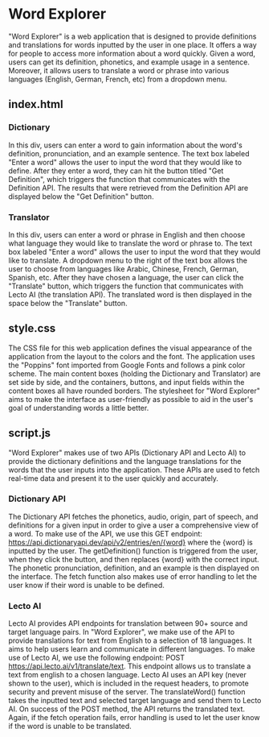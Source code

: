 # Word Explorer
"Word Explorer" is a web application that is designed to provide definitions and translations for words inputted by the user in one place. It offers a way for people to access more information about a word quickly. Given a word, users can get its definition, phonetics, and example usage in a sentence. Moreover, it allows users to translate a word or phrase into various languages (English, German, French, etc) from a dropdown menu. 

## index.html
### Dictionary
In this div, users can enter a word to gain information about the word's definition, pronunciation, and an example sentence. The text box labeled "Enter a word" allows the user to input the word that they would like to define. After they enter a word, they can hit the button titled "Get Definition", which triggers the function that communicates with the Definition API. The results that were retrieved from the Definition API are displayed below the "Get Definition" button. 

### Translator
In this div, users can enter a word or phrase in English and then choose what language they would like to translate the word or phrase to. The text box labeled "Enter a word" allows the user to input the word that they would like to translate. A dropdown menu to the right of the text box allows the user to choose from languages like Arabic, Chinese, French, German, Spanish, etc. After they have chosen a language, the user can click the "Translate" button, which triggers the function that communicates with Lecto AI (the translation API). The translated word is then displayed in the space below the "Translate" button. 

## style.css
The CSS file for this web application defines the visual appearance of the application from the layout to the colors and the font. The application uses the "Poppins" font imported from Google Fonts and follows a pink color scheme. The main content boxes (holding the Dictionary and Translator) are set side by side, and the containers, buttons, and input fields within the content boxes all have rounded borders. The stylesheet for "Word Explorer" aims to make the interface as user-friendly as possible to aid in the user's goal of understanding words a little better. 

## script.js
"Word Explorer" makes use of two APIs (Dictionary API and Lecto AI) to provide the dictionary definitions and the language translations for the words that the user inputs into the application. These APIs are used to fetch real-time data and present it to the user quickly and accurately. 

### Dictionary API
The Dictionary API fetches the phonetics, audio, origin, part of speech, and definitions for a given input in order to give a user a comprehensive view of a word. To make use of the API, we use this GET endpoint: https://api.dictionaryapi.dev/api/v2/entries/en/{word} where the {word} is inputted by the user. The getDefinition() function is triggered from the user, when they click the button, and then replaces {word} with the correct input. The phonetic pronunciation, definition, and an example is then displayed on the interface. The fetch function also makes use of error handling to let the user know if their word is unable to be defined. 

### Lecto AI
Lecto AI provides API endpoints for translation between 90+ source and target language pairs. In "Word Explorer", we make use of the API to provide translations for text from English to a selection of 18 languages. It aims to help users learn and communicate in different languages. To make use of Lecto AI, we use the following endpoint: POST https://api.lecto.ai/v1/translate/text. This endpoint allows us to translate a text from english to a chosen language. Lecto AI uses an API key (never shown to the user), which is included in the request headers, to promote security and prevent misuse of the server. The translateWord() function takes the inputted text and selected target language and send them to Lecto AI. On success of the POST method, the API returns the translated text. Again, if the fetch operation fails, error handling is used to let the user know if the word is unable to be translated. 

